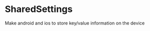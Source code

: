 SharedSettings
=================================

Make android and ios to store key/value information on the device
